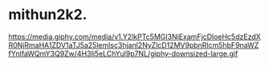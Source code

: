 # mithun2k2.
https://media.giphy.com/media/v1.Y2lkPTc5MGI3NjExamFjcDloeHc5dzEzdXR0NjRmaHA1ZDV1aTJ5a25lemlsc3hjanl2NyZlcD12MV9pbnRlcm5hbF9naWZfYnlfaWQmY3Q9Zw/4H3Ii5eLChYul9p7NL/giphy-downsized-large.gif
